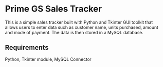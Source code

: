 # Prime GS Sales Tracker
This is a simple sales tracker built with Python and Tkinter GUI toolkit that allows users to enter data such as customer name, units purchased, amount and mode of payment. The data is then stored in a MySQL database.

## Requirements
Python,
Tkinter module,
MySQL Connector

